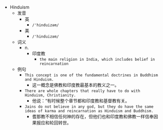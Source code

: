 - Hinduism
  - 发音
    - 英
      - `/'hinduizəm/`
    - 美
      - `/'hinduizəm/`
  - 词义
    - n.
      - 印度教
        - `the main religion in India, which includes belief in  reincarnation `
  - 例句
    - `This concept is one of the fundamental doctrines in Buddhism and Hinduism.`
      - 这一概念是佛教和印度教最基本的教义之一。
    - `There are whole chapters that really have to do with Hinduism, Christianity.`
      - 他说：“有时候整个章节都和印度教和基督教有关。
    - `Jains do not believe in any god, but they do have the same ideas of karma and reincarnation as Hinduism and Buddhism.`
      - 耆那教不相信任何神的存在，但他们也和印度教和佛教一样信奉因果报应和轮回转世。

